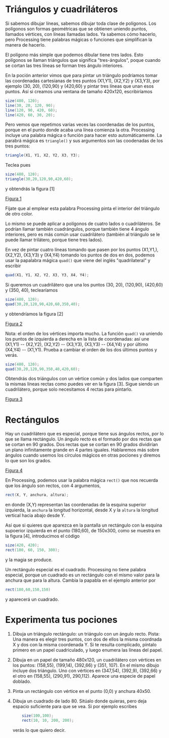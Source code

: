 # Triángulos y cuadriláteros

Si sabemos dibujar líneas, sabemos dibujar toda clase de polígonos. Los
polígonos son formas geométricas que se obtienen uniendo puntos,
llamados vértices, con líneas llamadas lados. Ya sabemos cómo hacerlo,
pero Processing tiene palabras mágicas o funciones que simplifican la
manera de hacerlo.

El polígono más simple que podemos dibular tiene tres lados. Esto
polígonos se llaman triángulos que significa "tres-ángulos", poque
cuando se cortan las tres líneas se forman tres ángulo interiores.

En la poción anterior vimos que para pintar un triángulo podríamos tomar
las coordenadas cartesianas de tres puntos (X1,Y1), (X2,Y2) y (X3,Y3),
por ejemplo (30, 20), (120,90) y (420,60) y pintar tres líneas que unan
esos puntos. Así si creamos una ventana de tamaño 420x120, escribiríamos

``` {.java bgcolor="olive!10"}
size(480, 120);
line(30, 20, 120, 90);
line(120, 90, 420, 60);
line(420, 60, 30, 20);
```

Pero vemos que repetimos varias veces las coordenadas de los puntos,
porque en el punto donde acaba una línea comienza la otra. Processing
incluye una palabra mágica o función para hacer esto automáticamente. La
parabrá mágica es `triangle()` y sus argumentos son las coodenadas de
los tres puntos:

``` {.java bgcolor="olive!10"}
triangle(X1, Y1, X2, Y2, X3, Y3);
```

Teclea pues

``` {.java bgcolor="olive!10"}
size(480, 120);
triangle(30,20,120,90,420,60); 
```

y obtendrás la figura [1]

[Figura 1](pictures/ps4_1.png)

Fíjate que al emplear esta palabra Processing pinta el interior del
triángulo de otro color.

Lo mismo se puede aplicar a polígonos de cuatro lados o cuadriláteros.
Se podrían llamar también cuadrángulos, porque también tiene 4 ángulo
interiores, pero es más común usar cuadrilátero (también al triángulo se
le puede llamar trilátero, porque tiene tres lados).

En vez de pintar cuatro líneas tomando que pasen por los puntos
(X1,Y1,), (X2,Y2), (X3,Y3) y (X4,Y4) tomando los puntos de dos en dos,
podemos usar la papalabra mágica `quad()` que viene del inglés
"quadrilateral" y escribir

``` {.java bgcolor="olive!10"}
quad(X1, Y1, X2, Y2, X3, Y3, X4, Y4);
```

Si queremos un cuadrilátero que una los puntos (30, 20), (120,90),
(420,60) y (350, 40), teclearíamos

``` {.java bgcolor="olive!10"}
size(480, 120);
quad(30,20,120,90,420,60,350,40);
```

y obtendríamos la figura [2]

[Figura 2](pictures/ps4_2.png)

Nota: el orden de los vértices importa mucho. La función `quad()` va
uniendo los puntos de izquierda a derecha en la lista de coordenadas:
así une (X1,Y1) -- (X2,Y2), (X2,Y2) -- (X3,Y3), (X3,Y3) -- (X4,Y4) y por
último (X4,Y4) -- (X1,Y1). Prueba a cambiar el orden de los dos últimos
puntos y verás.

``` {.java bgcolor="olive!10"}
size(480, 120);
quad(30,20,120,90,350,40,420,60);
```

Obtendrás dos triángulos con un vértice común y dos lados que comparten
la mismas líneas rectas como puedes ver en la figura
[3]. Sigue siendo un cuadrilátero, porque solo necesitamos 4 rectas para pintarlo.

[Figura 3](pictures/ps4_3.png)

# Rectángulos

Hay un cuadrilátero que es especial, porque tiene sus ángulos rectos, por
lo que se llama rectángulo. Un ángulo recto es el formado por dos rectas
que se cortan en 90 grados. Dos rectas que se cortan en 90 grados
dividirían un plano infinitamente grande en 4 partes iguales. Hablaremos
más sobre ángulos cuando usemos los círculos mágicos en otras pociones y
diremos lo que son los grados.

[Figura 4](pictures/ps4_4.png)

En Processing, podemos usar la palabra mágica `rect()` que nos recuerda
que los ángulo son rectos, con 4 argumentos,

``` {.java bgcolor="olive!10"}
rect(X, Y, anchura, altura);
```

en donde (X,Y) representan las coordenadas de la esquina superior
izquierda, la `anchura` la longitud horizontal, desde X y la `altura` la
longitud vertical hacia abajo desde Y.

Así que si quieres que aparezca en la pantalla un rectángulo con la
esquina supoerior izquierda en el punto (180,60), de 150x300, como se
muestra en la figura [4], introducimos el código

``` {.java bgcolor="olive!10"}
size(420, 420);
rect(180, 60, 150, 300);
```

y la magia se produce.

Un rectángulo especial es el cuadrado. Processing no tiene palabra
especial, porque un cuadrado es un rectángulo con el mismo valor para la
anchura que para la altura. Cambia la papabla en el ejemplo anterior por

``` {.java bgcolor="olive!10"}
rect(180,60,150,150)
```

y aparecerá un cuadrado.

# Experimenta tus pociones

1.  Dibuja un triángulo rectángulo: un triángulo con un ángulo recto.
    Pista: Una manera es elegir tres puntos, con dos de ellos la misma
    coordnada X y dos con la misma coordenada Y. Si te resulta
    complicado, píntalo primero en un papel cuadriculado, y luego
    enumera las líneas del papel.

2.  Dibuja en un papel de tamaño 480x120, un cuadrilátero con vértices
    en los puntos: (158,55), (199,14), (392,66) y (351, 107). En el
    mismo dibujo incluye dos triángulo. Uno con vértices en (347,54),
    (392,9), (392,66) y el otro en (158,55), (290,91), 290,112). Aparece
    una especie de papel doblado.

3.  Pinta un rectángulo con vértice en el punto (0,0) y anchura 40x50.

4.  Dibuja un cuadrado de lado 80. Sitúalo donde quieras, pero deja
    espacio suficiente para que se vea. Si por ejemplo escribes

    ``` {.java bgcolor="olive!10"}
        size(100,100);
        rect(10, 10, 200, 200);
    ```

    verás lo que quiero decir.
